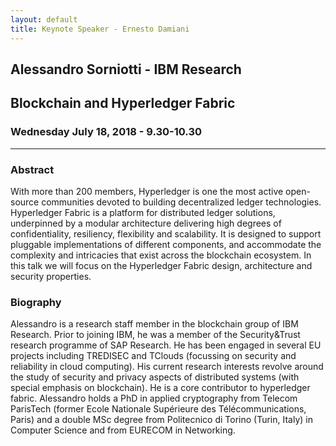 ```yaml
---
layout: default
title: Keynote Speaker - Ernesto Damiani
---
```


## Alessandro Sorniotti - IBM Research
## Blockchain and Hyperledger Fabric
### Wednesday July 18, 2018 - 9.30-10.30

------------------------------------------------------------------------

### Abstract

With more than 200 members, Hyperledger is one the most active 
open-source communities devoted to building decentralized ledger 
technologies. Hyperledger Fabric is a platform for distributed ledger 
solutions, underpinned by a modular architecture delivering high degrees 
of confidentiality, resiliency, flexibility and scalability. It is 
designed to support pluggable implementations of different components, 
and accommodate the complexity and intricacies that exist across the 
blockchain ecosystem. In this talk we will focus on the Hyperledger 
Fabric design, architecture and security properties.


### Biography

Alessandro is a research staff member in the blockchain group of IBM 
Research. Prior to joining IBM, he was a member of the Security&Trust 
research programme of SAP Research. He has been engaged in several EU 
projects including TREDISEC and TClouds (focussing on security and 
reliability in cloud computing). His current research interests revolve 
around the study of security and privacy aspects of distributed systems 
(with special emphasis on blockchain). He is a core contributor to 
hyperledger fabric. Alessandro holds a PhD in applied cryptography from 
Telecom ParisTech (former Ecole Nationale Supérieure des 
Télécommunications, Paris) and a double MSc degree from Politecnico di 
Torino (Turin, Italy) in Computer Science and from EURECOM in Networking.
